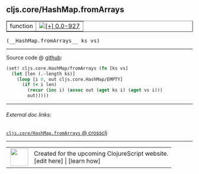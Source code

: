 ## cljs.core/HashMap.fromArrays



 <table border="1">
<tr>
<td>function</td>
<td><a href="https://github.com/cljsinfo/cljs-api-docs/tree/0.0-927"><img valign="middle" alt="[+] 0.0-927" title="Added in 0.0-927" src="https://img.shields.io/badge/+-0.0--927-lightgrey.svg"></a> </td>
</tr>
</table>


 <samp>
(__HashMap.fromArrays__ ks vs)<br>
</samp>

---







Source code @ [github](https://github.com/clojure/clojurescript/blob/r1006/src/cljs/cljs/core.cljs#L2593-L2598):

```clj
(set! cljs.core.HashMap/fromArrays (fn [ks vs]
  (let [len (.-length ks)]
    (loop [i 0, out cljs.core.HashMap/EMPTY]
      (if (< i len)
        (recur (inc i) (assoc out (aget ks i) (aget vs i)))
        out)))))
```

<!--
Repo - tag - source tree - lines:

 <pre>
clojurescript @ r1006
└── src
    └── cljs
        └── cljs
            └── <ins>[core.cljs:2593-2598](https://github.com/clojure/clojurescript/blob/r1006/src/cljs/cljs/core.cljs#L2593-L2598)</ins>
</pre>

-->

---



###### External doc links:

[`cljs.core/HashMap.fromArrays` @ crossclj](http://crossclj.info/fun/cljs.core.cljs/HashMap.fromArrays.html)<br>

---

 <table>
<tr><td>
<img valign="middle" align="right" width="48px" src="http://i.imgur.com/Hi20huC.png">
</td><td>
Created for the upcoming ClojureScript website.<br>
[edit here] | [learn how]
</td></tr></table>

[edit here]:https://github.com/cljsinfo/cljs-api-docs/blob/master/cljsdoc/cljs.core_HashMapDOTfromArrays.cljsdoc
[learn how]:https://github.com/cljsinfo/cljs-api-docs/wiki/cljsdoc-files

<!--

This information was too distracting to show to readers, but I'll leave it
commented here since it is helpful to:

- pretty-print the data used to generate this document
- and show how to retrieve that data



The API data for this symbol:

```clj
{:ns "cljs.core",
 :name "HashMap.fromArrays",
 :signature ["[ks vs]"],
 :history [["+" "0.0-927"]],
 :parent-type "HashMap",
 :type "function",
 :full-name-encode "cljs.core_HashMapDOTfromArrays",
 :source {:code "(set! cljs.core.HashMap/fromArrays (fn [ks vs]\n  (let [len (.-length ks)]\n    (loop [i 0, out cljs.core.HashMap/EMPTY]\n      (if (< i len)\n        (recur (inc i) (assoc out (aget ks i) (aget vs i)))\n        out)))))",
          :title "Source code",
          :repo "clojurescript",
          :tag "r1006",
          :filename "src/cljs/cljs/core.cljs",
          :lines [2593 2598]},
 :full-name "cljs.core/HashMap.fromArrays"}

```

Retrieve the API data for this symbol:

```clj
;; from Clojure REPL
(require '[clojure.edn :as edn])
(-> (slurp "https://raw.githubusercontent.com/cljsinfo/cljs-api-docs/catalog/cljs-api.edn")
    (edn/read-string)
    (get-in [:symbols "cljs.core/HashMap.fromArrays"]))
```

-->
